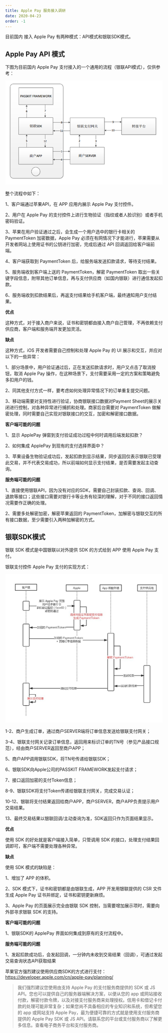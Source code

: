 ```yaml
---
title: Apple Pay 服务接入调研
date: 2020-04-23
order: -1
---
```


目前国内 接入 Apple Pay 有两种模式：API模式和银联SDK模式。

## Apple Pay API 模式

下图为目前国内 Apple Pay 支付接入的一个通用的流程（银联API模式），仅供参考：


![](/blog/imgs/ca637d39bd4a247bafc75d909d75f8d7.png)

整个流程中如下：

1、客户端通过苹果API，在 APP 应用内展示 Apple Pay 支付控件。 

2、用户在 Apple Pay 的支付控件上进行生物验证（指纹或者人脸识别）或者手机密码验证。

3、苹果在用户验证通过之后，会生成一个用户选中的银行卡相关的 PaymentToken 加密数据，Apple Pay 必须在有网情况下才能进行，苹果需要从开发者网站上使用证书的公钥进行加密，完成后通过 API 回调返回给客户端前端。 

4、客户端获取到 PaymentToken 后，给服务端发送扣款请求，等待支付结果。 

5、服务端收到客户端上送的 PaymentToken，解密 PaymentToken 取出一些关键字段信息，附带其他订单信息，再与支付供应商（如国内银联）进行通信发起扣款。

6、服务端收到扣款结果后，再返支付结果给手机客户端，最终通知用户支付结果。

**优点**

这种方式，对于接入商户来说，证书和密钥都由接入商户自己管理，不再依赖支付供应商，客户端和服务端开发更加灵活。

**缺点**

这种方式，iOS 开发者需要自己控制和处理 Apple Pay 的 UI 展示和交互，并应对以下的一些异常： 

1、部分场景中，用户验证通过后，正在发送扣款请求时，用户又点击了取消按钮，取消 Apple Pay 操作，在这种场景下，支付需要采用一定的方案和策略避免多扣用户的钱。 

2、同其他支付方式一样，要考虑如何处理异常情况下的订单重复提交问题。

3、移动端需要对支持性进行验证，协商银联接口数据对Payment Sheet的展示关闭进行控制，对各种异常进行捕抓和处理。商家后台需要对 PaymentToken 做解密处理，同时需要自己实现对银联接口的交互，加密和解密接口数据。

**客户端可能的问题**

1、显示 ApplePay 弹窗到支付验证成功过程中何时调用后端发起扣款？

2、如何集成 ApplePay 到现有的支付选择界面中？

3、苹果设备生物验证成功后，发起扣款到显示结果，同步返回仅表示银联已受理此交易，并不代表交易成功，所以前端如何显示支付结果，是否需要发起主动查询。

**服务端可能的问题**

1、直接使用银联API，因为没有对应的SDK，需要自己封装扣款、查询、回调、退款等接口；这些接口需要对银行卡等业务有较深的理解，对于不同的接口返回情况需要作正确的处理。

2、需要多处解密加密，解密苹果返回的 PaymentToken，加解密与银联交互的所有接口数据，至少需要引入两种加解密的方式。

## 银联SDK模式

银联 SDK 模式是中国银联以对外提供 SDK 的方式给到 APP 使用 Apple Pay 支付。

银联支付控件 Apple Pay 支付的实现方式：

![](/blog/imgs/83ab84f161d8604be1a7310b5cd98a78.jpg)

1-2、商户生成订单，通过商户SERVER端将订单信息发送给银联支付网关；

3-4、银联支付网关记录订单信息，返回用来标识订单的TN号（参见产品接口规范），经由商户SERVER返回至商户APP；

5、商户APP调用银联SDK，将TN号传递给银联SDK；

6、银联SDK向Apple公司的PASSKIT FRAMEWORK发起支付请求；

7、接口返回加密的支付Token信息；

8-9、银联SDK将支付Token传递给银联支付网关，完成交易认证；

10-12、银联将支付结果返回给商户APP，商户SERVER，商户APP负责提示用户交易结果。

13、最终交易结果以银联回调/主动查询为准，SDK返回只作为页面结果显示。

**优点**

使用 SDK 的好处就是客户端接入简单，只管调用 SDK 的接口，处理支付结果回调即可，客户端不需要处理各种异常。

**缺点**

使用 SDK 模式的缺陷是：

1、增加了 APP 的体积。

2、SDK 模式下，证书和密钥都是由银联生成，APP 开发用银联提供的 CSR 文件生成 Apple Pay 证书并绑定，证书和密钥更新麻烦。 

3、Apple Pay 的页面展示完全由银联 SDK 控制，当需要增加展示项时，需要向外部寻求银联 SDK 的支持。

**客户端可能的问题**

1、银联SDK的 ApplePay 界面如何集成到原有的支付流程中。

**服务端可能的问题**

1、发起扣款成功后，会发起回调，一分钟内未收到交易结果（回调），可通过发起交易查询状态API获取结果

苹果官方强烈建议使用供应商SDK的方式进行支付：https://developer.apple.com/cn/apple-pay/planning/

<blockquote>
我们强烈建议您使用由支持 Apple Pay 的支付服务商提供的 SDK 或 JS API。您也可以提供自己的服务器端解决方案，以便从您的 app 或网站接收付款，解密付款令牌，以及对接支付服务商来处理授权。信用卡和借记卡付款的处理可能非常复杂；如果您尚不具备相应的专业知识和系统，但希望您的 app 或网站支持 Apple Pay，最为便捷可靠的方式就是使用支付服务商提供的 Apple Pay SDK 或 JS API。请联系您的平台或支付服务商以了解更多信息。查看电子商务平台和支付服务商。
</blockquote>